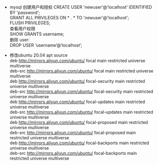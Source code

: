 - mysql 创建用户和授权
  CREATE USER 'newuser'@'localhost' IDENTIFIED BY 'password';  
  GRANT ALL PRIVILEGES ON * . * TO 'newuser'@'localhost';  
  FLUSH PRIVILEGES;  
  查看用户权限  
  SHOW GRANTS username;  
  删除 user:  
  DROP USER ‘username’@‘localhost’;  

- 修改ubuntu 20.04 apt source  
deb http://mirrors.aliyun.com/ubuntu/ focal main restricted universe multiverse  
deb-src http://mirrors.aliyun.com/ubuntu/ focal main restricted universe multiverse  
deb http://mirrors.aliyun.com/ubuntu/ focal-security main restricted universe multiverse  
deb-src http://mirrors.aliyun.com/ubuntu/ focal-security main restricted universe multiverse  
deb http://mirrors.aliyun.com/ubuntu/ focal-updates main restricted universe multiverse  
deb-src http://mirrors.aliyun.com/ubuntu/ focal-updates main restricted universe multiverse  
deb http://mirrors.aliyun.com/ubuntu/ focal-proposed main restricted universe multiverse  
deb-src http://mirrors.aliyun.com/ubuntu/ focal-proposed main restricted universe multiverse  
deb http://mirrors.aliyun.com/ubuntu/ focal-backports main restricted universe multiverse  
deb-src http://mirrors.aliyun.com/ubuntu/ focal-backports main restricted universe multiverse  
